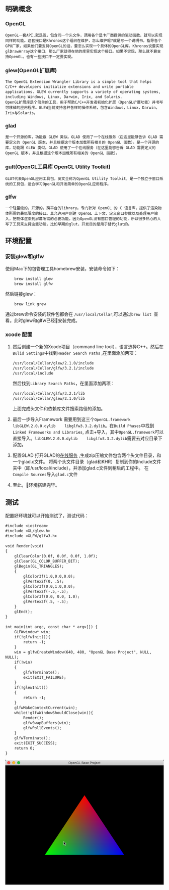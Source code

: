 
## 明确概念

### OpenGL
    OpenGL一套API,就是说，包含同一个头文件，调用各个显卡厂商提供的驱动函数，就可以实现同样的功能。这套接口是Khronos这个组织在维护，怎么维护呢?就是写一个说明书，指导各个GPU厂家，如果他们要支持OpenGL的话，要怎么实现一个具体的OpenGL库。Khronos说要实现glDrawArray这个接口，那么厂家就得在他的库里实现这个接口。如果不实现，那么就不算支持OpenGL。也有一些接口不一定要实现。

### glew(OpenGL扩展库) 
    The OpenGL Extension Wrangler Library is a simple tool that helps C/C++ developers initialize extensions and write portable applications. GLEW currently supports a variety of operating systems, including Windows, Linux, Darwin, Irix, and Solaris.
    OpenGL扩展库是个简单的工具，用于帮助C/C++开发者初始化扩展（OpenGL扩展功能）并书写可移植的应用程序。GLEW当前支持各种各样的操作系统，包含Windows，Linux，Darwin，Irix与Solaris。

###  glad
    是一个开源的库，功能跟 GLEW 类似。GLAD 使用了一个在线服务（在这里能够告诉 GLAD 需要定义的 OpenGL 版本，并且根据这个版本加载所有相关的 OpenGL 函数）。是一个开源的库，功能跟 GLEW 类似。GLAD 使用了一个在线服务（在这里能够告诉 GLAD 需要定义的 OpenGL 版本，并且根据这个版本加载所有相关的 OpenGL 函数）。


### gult(OpenGL工具库 OpenGL Utility Toolkit)
    GLUT代表OpenGL应用工具包，英文全称为OpenGL Utility Toolkit，是一个独立于窗口系统的工具包，适合学习OpenGL和开发简单的OpenGL应用程序。

### glfw
    一个轻量级的，开源的，跨平台的library。专门针对 OpenGL 的 C 语言库，提供了渲染物体所需的最低限度的接口。其允许用户创建 OpenGL 上下文，定义窗口参数以及处理用户输入，把物体渲染到屏幕所需的必要功能。因为OpenGL没有窗口管理的功能，所以很多热心的人写了工具来支持这些功能，比如早期的glut，开发目的是用于替代glut的。

## 环境配置

### 安装glew和glfw
使用Mac下的包管理工具homebrew安装，安装命令如下：
```
    brew install glew
    brew install glfw
```
然后链接glew：
```
    brew link grew
```
通过brew命令安装的软件包都会在 `/usr/local/Cellar`,可以通过`brew list `查看。此时glew和glfw已经安装完成。

### xcode 配置
1. 然后创建一个新的Xcode项目（command line tool），语言选择C++。然后在`Bulid Settings`中找到`Header Search Paths` ,在里面添加两项：
    ```
    /usr/local/Cellar/glew/2.1.0/include 
    /usr/local/Cellar/glfw/3.2.1/include
    /usr/local/include
    ```
    然后找到`Library Search Paths`，在里面添加两项：
    ```
    /usr/local/Cellar/glfw/3.2.1/lib 
    /usr/local/Cellar/glew/2.1.0/lib
    ```
    上面完成头文件和依赖库文件搜索路径的添加。
    
2.  最后一步导入Framework 需要用到这三个`OpenGL.framework    libGLEW.2.0.0.dylib    libglfw3.3.2.dylib`。在`Build Phases`中找到`Linked Frameworks and Libraries`, 点击+导入，其中`OpenGL.framework`可以直接导入。`libGLEW.2.0.0.dylib    libglfw3.3.2.dylib`需要去对应目录下添加。

3. 配置GLAD
    打开GLAD的[在线服务](https://glad.dav1d.de/) ,生成zip压缩文件包含两个头文件目录，和一个glad.c文件。 将两个头文件目录（glad和KHR）复制到你的Include文件夹中（即/usr/local/include），并添加glad.c文件到稍后的工程中。
    在`Compile Sources`导入`glad.c`文件

3. 至此，环境搭建完毕。

## 测试
配置好环境就可以开始测试了，测试代码：
```
#include <iostream>
#include <GL/glew.h>
#include <GLFW/glfw3.h>
 
void Render(void)
{
    glClearColor(0.0f, 0.0f, 0.0f, 1.0f);
    glClear(GL_COLOR_BUFFER_BIT);
    glBegin(GL_TRIANGLES);
    {
        glColor3f(1.0,0.0,0.0);
        glVertex2f(0, .5);
        glColor3f(0.0,1.0,0.0);
        glVertex2f(-.5,-.5);
        glColor3f(0.0, 0.0, 1.0);
        glVertex2f(.5, -.5);
    }
    glEnd();
}
 
int main(int argc, const char * argv[]) {
    GLFWwindow* win;
    if(!glfwInit()){
        return -1;
    }
    win = glfwCreateWindow(640, 480, "OpenGL Base Project", NULL, NULL);
    if(!win)
    {
        glfwTerminate();
        exit(EXIT_FAILURE);
    }
    if(!glewInit())
    {
        return -1;
    }
    glfwMakeContextCurrent(win);
    while(!glfwWindowShouldClose(win)){
        Render();
        glfwSwapBuffers(win);
        glfwPollEvents();
    }
    glfwTerminate();
    exit(EXIT_SUCCESS);
    return 0;
}
```
![cmd-markdown-logo](https://github.com/ItsSecrets/DailyNote/blob/master/image/WX20181226-140227.png?raw=true)























